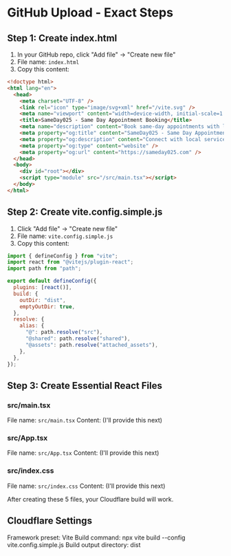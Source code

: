 # GitHub Upload - Exact Steps

## Step 1: Create index.html
1. In your GitHub repo, click "Add file" → "Create new file"
2. File name: `index.html`
3. Copy this content:

```html
<!doctype html>
<html lang="en">
  <head>
    <meta charset="UTF-8" />
    <link rel="icon" type="image/svg+xml" href="/vite.svg" />
    <meta name="viewport" content="width=device-width, initial-scale=1.0" />
    <title>SameDay025 - Same Day Appointment Booking</title>
    <meta name="description" content="Book same-day appointments with local service providers in Ohio. AI-powered matching for plumbers, electricians, HVAC, and more." />
    <meta property="og:title" content="SameDay025 - Same Day Appointments" />
    <meta property="og:description" content="Connect with local service providers instantly. Same-day booking guaranteed." />
    <meta property="og:type" content="website" />
    <meta property="og:url" content="https://sameday025.com" />
  </head>
  <body>
    <div id="root"></div>
    <script type="module" src="/src/main.tsx"></script>
  </body>
</html>
```

## Step 2: Create vite.config.simple.js
1. Click "Add file" → "Create new file"
2. File name: `vite.config.simple.js`
3. Copy this content:

```javascript
import { defineConfig } from "vite";
import react from "@vitejs/plugin-react";
import path from "path";

export default defineConfig({
  plugins: [react()],
  build: {
    outDir: "dist",
    emptyOutDir: true,
  },
  resolve: {
    alias: {
      "@": path.resolve("src"),
      "@shared": path.resolve("shared"),
      "@assets": path.resolve("attached_assets"),
    },
  },
});
```

## Step 3: Create Essential React Files

### src/main.tsx
File name: `src/main.tsx`
Content: (I'll provide this next)

### src/App.tsx  
File name: `src/App.tsx`
Content: (I'll provide this next)

### src/index.css
File name: `src/index.css`
Content: (I'll provide this next)

After creating these 5 files, your Cloudflare build will work.

## Cloudflare Settings
Framework preset: Vite
Build command: npx vite build --config vite.config.simple.js
Build output directory: dist
